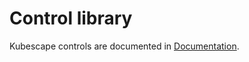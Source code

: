 # Control library

Kubescape controls are documented in [Documentation](https://hub.armosec.io/docs/controls).
